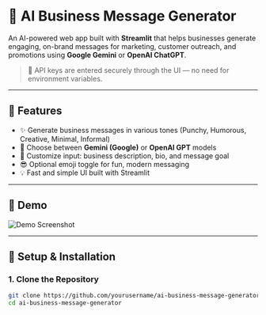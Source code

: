 # 📣 AI Business Message Generator

An AI-powered web app built with **Streamlit** that helps businesses generate engaging, on-brand messages for marketing, customer outreach, and promotions using **Google Gemini** or **OpenAI ChatGPT**.

> 🔑 API keys are entered securely through the UI — no need for environment variables.

---

## 🚀 Features

- ✨ Generate business messages in various tones (Punchy, Humorous, Creative, Minimal, Informal)
- 🤖 Choose between **Gemini (Google)** or **OpenAI GPT** models
- 📝 Customize input: business description, bio, and message goal
- 😎 Optional emoji toggle for fun, modern messaging
- 💡 Fast and simple UI built with Streamlit

---

## 📸 Demo

![Demo Screenshot](demo.png) <!-- Add your own screenshot here -->

---

## 🔧 Setup & Installation

### 1. Clone the Repository

```bash
git clone https://github.com/yourusername/ai-business-message-generator.git
cd ai-business-message-generator

